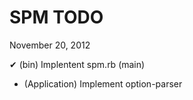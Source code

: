 SPM TODO
========

November 20, 2012

✔ (bin) Implentent spm.rb (main)

* (Application) Implement option-parser



